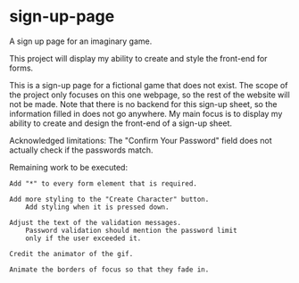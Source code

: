 # sign-up-page
A sign up page for an imaginary game.

This project will display my ability to create and style the
front-end for forms.

This is a sign-up page for a fictional game that does not exist.
The scope of the project only focuses on this one webpage, so the
rest of the website will not be made. Note that there is no backend for
this sign-up sheet, so the information filled in does not go anywhere.
My main focus is to display my ability to create and design the
front-end of a sign-up sheet.

Acknowledged limitations:
    The "Confirm Your Password" field does not actually check if the
    passwords match.

Remaining work to be executed:

    Add "*" to every form element that is required.

    Add more styling to the "Create Character" button.
        Add styling when it is pressed down.

    Adjust the text of the validation messages.
        Password validation should mention the password limit
        only if the user exceeded it.
    
    Credit the animator of the gif.

    Animate the borders of focus so that they fade in.
